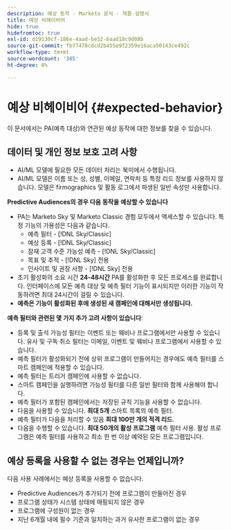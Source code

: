 ```yaml
---
description: 예상 동작 - Marketo 문서 - 제품 설명서
title: 예상 비헤이비어
hide: true
hidefromtoc: true
exl-id: d19130cf-186e-4aad-be32-6aad18c9d08b
source-git-commit: fb77478cdcd2b455e9f2359e16aca50143ce492c
workflow-type: tm+mt
source-wordcount: '385'
ht-degree: 0%

---
```


# 예상 비헤이비어 {#expected-behavior}

이 문서에서는 PA(예측 대상)와 연관된 예상 동작에 대한 정보를 찾을 수 있습니다.

## 데이터 및 개인 정보 보호 고려 사항

* AI/ML 모델에 필요한 모든 데이터 처리는 북미에서 수행됩니다.
* AI/ML 모델은 이름 또는 성, 성별, 이메일, 연락처 등 특정 리드 정보를 사용하지 않습니다. 모델은 firmographics 및 활동 로그에서 파생된 일반 속성만 사용합니다.

**Predictive Audiences의 경우 다음 동작을 예상할 수 있습니다**

* PA는 Marketo Sky 및 Marketo Classic 경험 모두에서 액세스할 수 있습니다. 특정 기능의 가용성은 다음과 같습니다.
   * 예측 필터 - [!DNL Sky/Classic]
   * 예상 등록 - [!DNL Sky/Classic]
   * 잠재 고객 수준 가능성 예측 - [!DNL Sky/Classic]
   * 목표 및 추적 - [!DNL Sky] 전용
   * 인사이트 및 권장 사항 - [!DNL Sky] 전용
* 초기 활성화의 소요 시간 **24-48시간** PA를 활성화한 후 모든 프로세스를 완료합니다. 인터페이스에 모든 예측 대상 및 예측 필터 기능이 표시되지만 이러한 기능이 작동하려면 최대 24시간이 걸릴 수 있습니다.
* **예측은 기능이 활성화된 후에 생성된 새 캠페인에 대해서만 생성됩니다.**

**예측 필터와 관련된 몇 가지 추가 고려 사항이 있습니다**:

* 등록 및 출석 가능성 필터는 이벤트 또는 웨비나 프로그램에서만 사용할 수 있습니다. 유사 및 구독 취소 필터는 이메일, 이벤트 및 웨비나 프로그램에서 사용할 수 있습니다.
* 예측 필터가 활성화되기 전에 상위 프로그램이 만들어지는 경우에도 예측 필터를 스마트 캠페인에 적용할 수 있습니다.
* 예측 필터는 트리거 캠페인에 사용할 수 없습니다.
* 스마트 캠페인을 실행하려면 가능성 필터를 다른 일반 필터와 함께 사용해야 합니다.
* 예측 필터가 포함된 캠페인에서는 저장된 규칙 기능을 사용할 수 없습니다.
* 다음을 사용할 수 있습니다. **최대 5개** 스마트 목록의 예측 필터.
* 예측 필터가 다음을 처리할 수 있음 **최대 100만 개의 적격 리드**.
* 다음을 수행할 수 있습니다. **최대 50개의 활성 프로그램** 예측 필터 사용. 활성 프로그램은 예측 필터를 사용하고 최소 한 번 이상 예약된 모든 프로그램입니다.

## 예상 등록을 사용할 수 없는 경우는 언제입니까?

다음 사용 사례에서는 예상 등록을 사용할 수 없습니다.

* Predictive Audiences가 추가되기 전에 프로그램이 만들어진 경우
* 프로그램 상태가 시스템 상태에 매핑되지 않은 경우
* 프로그램에 구성원이 없는 경우
* 지난 6개월 내에 필수 기준과 일치하는 과거 유사한 프로그램이 없는 경우
